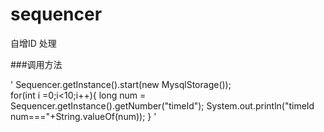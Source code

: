 # sequencer
自增ID 处理

###调用方法

'
Sequencer.getInstance().start(new MysqlStorage());     
for(int i =0;i<10;i++){
    long num = Sequencer.getInstance().getNumber("timeId");
    System.out.println("timeId num==="+String.valueOf(num));
}
'
